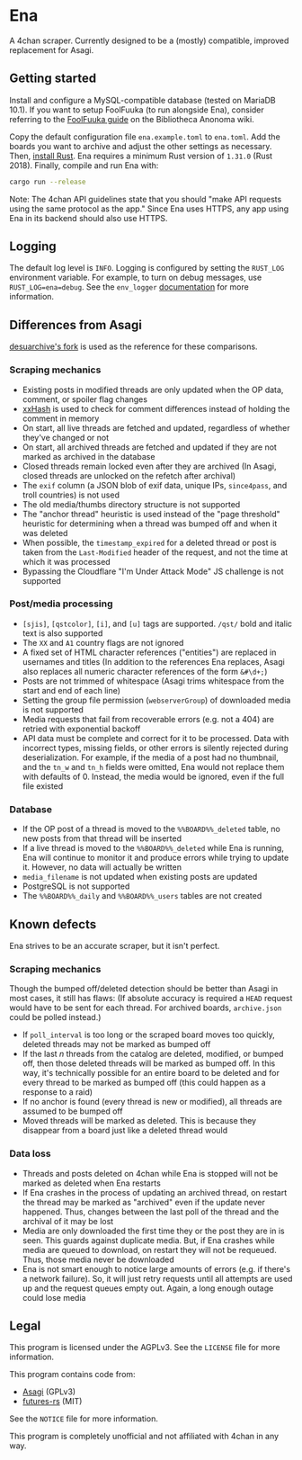 # Ena

A 4chan scraper. Currently designed to be a (mostly) compatible, improved replacement for Asagi.

## Getting started

Install and configure a MySQL-compatible database (tested on MariaDB 10.1). If you want to setup FoolFuuka (to run alongside Ena), consider referring to the [FoolFuuka guide](https://wiki.bibanon.org/FoolFuuka) on the Bibliotheca Anonoma wiki.

Copy the default configuration file `ena.example.toml` to `ena.toml`. Add the boards you want to archive and adjust the other settings as necessary. Then, [install Rust](https://www.rust-lang.org/tools/install). Ena requires a minimum Rust version of `1.31.0` (Rust 2018). Finally, compile and run Ena with:

```sh
cargo run --release
```

Note: The 4chan API guidelines state that you should "make API requests using the same protocol as the app." Since Ena uses HTTPS, any app using Ena in its backend should also use HTTPS.

## Logging

The default log level is `INFO`. Logging is configured by setting the `RUST_LOG` environment variable. For example, to turn on debug messages, use `RUST_LOG=ena=debug`. See the `env_logger` [documentation](https://docs.rs/env_logger/*/env_logger/) for more information.

## Differences from Asagi

[desuarchive's fork](https://github.com/desuarchive/asagi) is used as the reference for these comparisons.

### Scraping mechanics

* Existing posts in modified threads are only updated when the OP data, comment, or spoiler flag changes
* [xxHash](https://cyan4973.github.io/xxHash/) is used to check for comment differences instead of holding the comment in memory
* On start, all live threads are fetched and updated, regardless of whether they've changed or not
* On start, all archived threads are fetched and updated if they are not marked as archived in the database
* Closed threads remain locked even after they are archived (In Asagi, closed threads are unlocked on the refetch after archival)
* The `exif` column (a JSON blob of exif data, unique IPs, `since4pass`, and troll countries) is not used
* The old media/thumbs directory structure is not supported
* The "anchor thread" heuristic is used instead of the "page threshold" heuristic for determining when a thread was bumped off and when it was deleted
* When possible, the `timestamp_expired` for a deleted thread or post is taken from the `Last-Modified` header of the request, and not the time at which it was processed
* Bypassing the Cloudflare "I'm Under Attack Mode" JS challenge is not supported

### Post/media processing

* `[sjis]`, `[qstcolor]`, `[i]`, and `[u]` tags are supported. `/qst/` bold and italic text is also supported
* The `XX` and `A1` country flags are not ignored
* A fixed set of HTML character references ("entities") are replaced in usernames and titles (In addition to the references Ena replaces, Asagi also replaces all numeric character references of the form `&#\d+;`)
* Posts are not trimmed of whitespace (Asagi trims whitespace from the start and end of each line)
* Setting the group file permission (`webserverGroup`) of downloaded media is not supported
* Media requests that fail from recoverable errors (e.g. not a 404) are retried with exponential backoff
* API data must be complete and correct for it to be processed. Data with incorrect types, missing fields, or other errors is silently rejected during deserialization. For example, if the media of a post had no thumbnail, and the `tn_w` and `tn_h` fields were omitted, Ena would not replace them with defaults of 0. Instead, the media would be ignored, even if the full file existed

### Database

* If the OP post of a thread is moved to the `%%BOARD%%_deleted` table, no new posts from that thread will be inserted
* If a live thread is moved to the `%%BOARD%%_deleted` while Ena is running, Ena will continue to monitor it and produce errors while trying to update it. However, no data will actually be written
* `media_filename` is not updated when existing posts are updated
* PostgreSQL is not supported
* The `%%BOARD%%_daily` and `%%BOARD%%_users` tables are not created

## Known defects

Ena strives to be an accurate scraper, but it isn't perfect.

### Scraping mechanics

Though the bumped off/deleted detection should be better than Asagi in most cases, it still has flaws: (If absolute accuracy is required a `HEAD` request would have to be sent for each thread. For archived boards, `archive.json` could be polled instead.)
  * If `poll_interval` is too long or the scraped board moves too quickly, deleted threads may not be marked as bumped off
  * If the last _n_ threads from the catalog are deleted, modified, or bumped off, then those deleted threads will be marked as bumped off. In this way, it's technically possible for an entire board to be deleted and for every thread to be marked as bumped off (this could happen as a response to a raid)
  * If no anchor is found (every thread is new or modified), all threads are assumed to be bumped off
  * Moved threads will be marked as deleted. This is because they disappear from a board just like a deleted thread would

### Data loss

* Threads and posts deleted on 4chan while Ena is stopped will not be marked as deleted when Ena restarts
* If Ena crashes in the process of updating an archived thread, on restart the thread may be marked as "archived" even if the update never happened. Thus, changes between the last poll of the thread and the archival of it may be lost
* Media are only downloaded the first time they or the post they are in is seen. This guards against duplicate media. But, if Ena crashes while media are queued to download, on restart they will not be requeued. Thus, those media never be downloaded
* Ena is not smart enough to notice large amounts of errors (e.g. if there's a network failure). So, it will just retry requests until all attempts are used up and the request queues empty out. Again, a long enough outage could lose media

## Legal

This program is licensed under the AGPLv3. See the `LICENSE` file for more information.

This program contains code from:

* [Asagi](https://github.com/desuarchive/asagi) (GPLv3)
* [futures-rs](https://github.com/rust-lang-nursery/futures-rs) (MIT)

See the `NOTICE` file for more information.

This program is completely unofficial and not affiliated with 4chan in any way.
